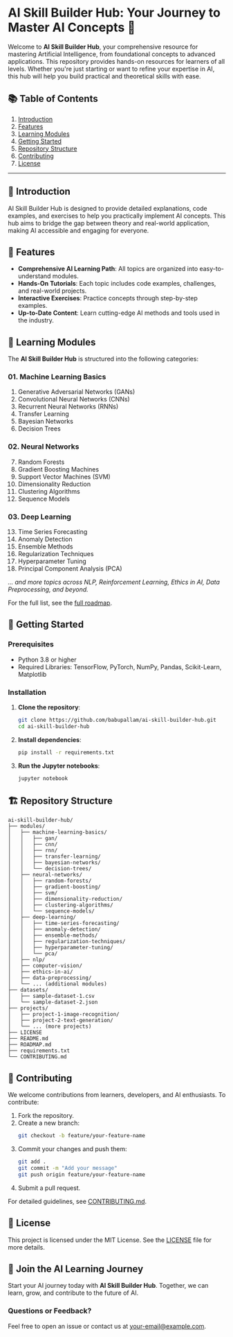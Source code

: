 # AI Skill Builder Hub: Your Journey to Master AI Concepts 🚀

Welcome to **AI Skill Builder Hub**, your comprehensive resource for mastering Artificial Intelligence, from foundational concepts to advanced applications. This repository provides hands-on resources for learners of all levels. Whether you're just starting or want to refine your expertise in AI, this hub will help you build practical and theoretical skills with ease.

## 📚 Table of Contents
1. [Introduction](#introduction)
2. [Features](#features)
3. [Learning Modules](#learning-modules)
4. [Getting Started](#getting-started)
5. [Repository Structure](#repository-structure)
6. [Contributing](#contributing)
7. [License](#license)

---

## 🧠 Introduction

AI Skill Builder Hub is designed to provide detailed explanations, code examples, and exercises to help you practically implement AI concepts. This hub aims to bridge the gap between theory and real-world application, making AI accessible and engaging for everyone.

## 🌟 Features
- **Comprehensive AI Learning Path**: All topics are organized into easy-to-understand modules.
- **Hands-On Tutorials**: Each topic includes code examples, challenges, and real-world projects.
- **Interactive Exercises**: Practice concepts through step-by-step examples.
- **Up-to-Date Content**: Learn cutting-edge AI methods and tools used in the industry.

## 📘 Learning Modules
The **AI Skill Builder Hub** is structured into the following categories:

### 01. Machine Learning Basics
1. Generative Adversarial Networks (GANs)
2. Convolutional Neural Networks (CNNs)
3. Recurrent Neural Networks (RNNs)
4. Transfer Learning
5. Bayesian Networks
6. Decision Trees

### 02. Neural Networks
7. Random Forests
8. Gradient Boosting Machines
9. Support Vector Machines (SVM)
10. Dimensionality Reduction
11. Clustering Algorithms
12. Sequence Models

### 03. Deep Learning
13. Time Series Forecasting
14. Anomaly Detection
15. Ensemble Methods
16. Regularization Techniques
17. Hyperparameter Tuning
18. Principal Component Analysis (PCA)

_... and more topics across NLP, Reinforcement Learning, Ethics in AI, Data Preprocessing, and beyond._

For the full list, see the [full roadmap](ROADMAP.md).

## 🚀 Getting Started
### Prerequisites
- Python 3.8 or higher
- Required Libraries: TensorFlow, PyTorch, NumPy, Pandas, Scikit-Learn, Matplotlib

### Installation
1. **Clone the repository**:
   ```bash
   git clone https://github.com/babupallam/ai-skill-builder-hub.git
   cd ai-skill-builder-hub
   ```

2. **Install dependencies**:
   ```bash
   pip install -r requirements.txt
   ```

3. **Run the Jupyter notebooks**:
   ```bash
   jupyter notebook
   ```

## 🏗️ Repository Structure
```plaintext
ai-skill-builder-hub/
├── modules/
│   ├── machine-learning-basics/
│   │   ├── gan/
│   │   ├── cnn/
│   │   ├── rnn/
│   │   ├── transfer-learning/
│   │   ├── bayesian-networks/
│   │   └── decision-trees/
│   ├── neural-networks/
│   │   ├── random-forests/
│   │   ├── gradient-boosting/
│   │   ├── svm/
│   │   ├── dimensionality-reduction/
│   │   ├── clustering-algorithms/
│   │   └── sequence-models/
│   ├── deep-learning/
│   │   ├── time-series-forecasting/
│   │   ├── anomaly-detection/
│   │   ├── ensemble-methods/
│   │   ├── regularization-techniques/
│   │   ├── hyperparameter-tuning/
│   │   └── pca/
│   ├── nlp/
│   ├── computer-vision/
│   ├── ethics-in-ai/
│   ├── data-preprocessing/
│   └── ... (additional modules)
├── datasets/
│   ├── sample-dataset-1.csv
│   └── sample-dataset-2.json
├── projects/
│   ├── project-1-image-recognition/
│   ├── project-2-text-generation/
│   └── ... (more projects)
├── LICENSE
├── README.md
├── ROADMAP.md
├── requirements.txt
└── CONTRIBUTING.md
```

## 🤝 Contributing
We welcome contributions from learners, developers, and AI enthusiasts. To contribute:
1. Fork the repository.
2. Create a new branch:
   ```bash
   git checkout -b feature/your-feature-name
   ```
3. Commit your changes and push them:
   ```bash
   git add .
   git commit -m "Add your message"
   git push origin feature/your-feature-name
   ```
4. Submit a pull request.

For detailed guidelines, see [CONTRIBUTING.md](CONTRIBUTING.md).

## 📄 License
This project is licensed under the MIT License. See the [LICENSE](LICENSE) file for more details.

## 🎯 Join the AI Learning Journey
Start your AI journey today with **AI Skill Builder Hub**. Together, we can learn, grow, and contribute to the future of AI.

### Questions or Feedback?
Feel free to open an issue or contact us at [your-email@example.com](mailto:your-email@example.com).

